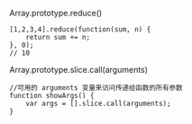 Array.prototype.reduce()

    [1,2,3,4].reduce(function(sum, n) {
        return sum += n;
    }, 0);
    // 10

Array.prototype.slice.call(arguments)

    //可用的 arguments 变量来访问传递给函数的所有参数
    function showArgs() {
        var args = [].slice.call(arguments);
    }
